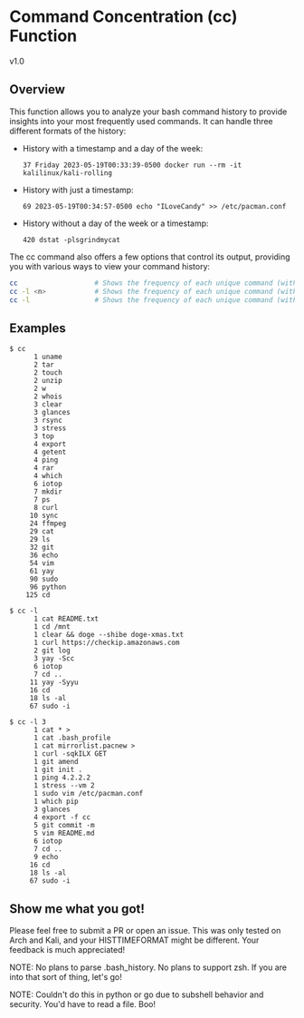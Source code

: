 # Command Concentration (cc) Function

v1.0

## Overview

This function allows you to analyze your bash command history to provide insights into your most frequently used commands. It can handle three different formats of the history:

  - History with a timestamp and a day of the week:

    `37 Friday 2023-05-19T00:33:39-0500 docker run --rm -it kalilinux/kali-rolling`

  - History with just a timestamp:

    `69 2023-05-19T00:34:57-0500 echo "ILoveCandy" >> /etc/pacman.conf`

  - History without a day of the week or a timestamp:

    `420 dstat -plsgrindmycat`

The cc command also offers a few options that control its output, providing you with various ways to view your command history:

```bash
cc                   # Shows the frequency of each unique command (without arguments) from the command history.
cc -l <n>            # Shows the frequency of each unique command (with up to n arguments) from the command history.
cc -l                # Shows the frequency of each unique command (with all arguments) from the command history.
```

## Examples

```
$ cc
      1 uname
      2 tar
      2 touch
      2 unzip
      2 w
      2 whois
      3 clear
      3 glances
      3 rsync
      3 stress
      3 top
      4 export
      4 getent
      4 ping
      4 rar
      4 which
      6 iotop
      7 mkdir
      7 ps
      8 curl
     10 sync
     24 ffmpeg
     29 cat
     29 ls
     32 git
     36 echo
     54 vim
     61 yay
     90 sudo
     96 python
    125 cd
```

```
$ cc -l
      1 cat README.txt
      1 cd /mnt
      1 clear && doge --shibe doge-xmas.txt
      1 curl https://checkip.amazonaws.com
      2 git log
      3 yay -Scc
      6 iotop
      7 cd ..
     11 yay -Syyu
     16 cd
     18 ls -al
     67 sudo -i
```

```
$ cc -l 3
      1 cat * >
      1 cat .bash_profile
      1 cat mirrorlist.pacnew >
      1 curl -sqkILX GET
      1 git amend
      1 git init .
      1 ping 4.2.2.2
      1 stress --vm 2
      1 sudo vim /etc/pacman.conf
      1 which pip
      3 glances
      4 export -f cc
      5 git commit -m
      5 vim README.md
      6 iotop
      7 cd ..
      9 echo
     16 cd
     18 ls -al
     67 sudo -i
```

## Show me what you got!

Please feel free to submit a PR or open an issue. This was only tested on Arch and Kali, and your HISTTIMEFORMAT might be different. Your feedback is much appreciated!

NOTE: No plans to parse .bash_history. No plans to support zsh. If you are into that sort of thing, let's go!

NOTE: Couldn't do this in python or go due to subshell behavior and security. You'd have to read a file. Boo!
